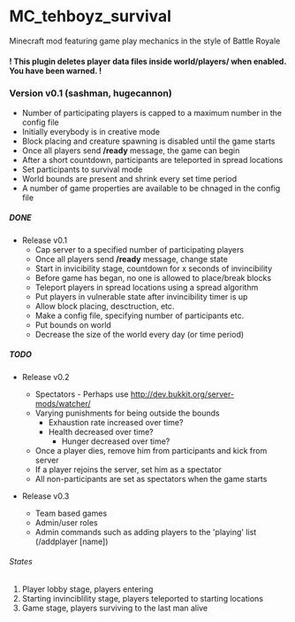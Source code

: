 MC_tehboyz_survival
===================

Minecraft mod featuring game play mechanics in the style of Battle Royale

#### ! This plugin deletes player data files inside world/players/ when enabled. You have been warned. !

### Version v0.1 (sashman, hugecannon)

* Number of participating players is capped to a maximum number in the config file
* Initially everybody is in creative mode
* Block placing and creature spawning is disabled until the game starts
* Once all players send **/ready** message, the game can begin
* After a short countdown, participants are teleported in spread locations
* Set participants to survival mode
* World bounds are present and shrink every set time period
* A number of game properties are available to be chnaged in the config file


##### DONE

* Release v0.1
	* Cap server to a specified number of participating players
	* Once all players send **/ready** message, change state
	* Start in invicibility stage, countdown for x seconds of invincibility
	* Before game has began, no one is allowed to place/break blocks
	* Teleport players in spread locations using a spread algorithm
	* Put players in vulnerable state after invincibility timer is up
	* Allow block placing, desctruction, etc.
	* Make a config file, specifying number of participants etc.
	* Put bounds on world
 	* Decrease the size of the world every day (or time period)

##### TODO
	
* Release v0.2
	* Spectators - Perhaps use http://dev.bukkit.org/server-mods/watcher/
	* Varying punishments for being outside the bounds
 		* Exhaustion rate increased over time?
   		* Health decreased over time?
     		* Hunger decreased over time?
	* Once a player dies, remove him from participants and kick from server
	* If a player rejoins the server, set him as a spectator
 	* All non-participants are set as spectators when the game starts

* Release v0.3
	* Team based games
 	* Admin/user roles
  	* Admin commands such as adding players to the 'playing' list (/addplayer [name])

###### States
1. Player lobby stage, players entering
2. Starting invinciblility stage, players teleported to starting locations
3. Game stage, players surviving to the last man alive

